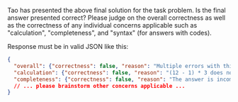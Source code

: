 Tao has presented the above final solution for the task problem. Is the final answer presented correct? Please judge 
on the overall correctness as well as the correctness of any individual concerns applicable such as "calculation", 
"completeness", and "syntax" (for answers with codes).

Response must be in valid JSON like this:

```json
{
  "overall": {"correctness": false, "reason": "Multiple errors with this answer."},
  "calculation": {"correctness": false, "reason": "(12 - 1) * 3 does not equal to 22."},
  "completeness": {"correctness": false, "reason": "The answer is incomplete."},
  // ... please brainstorm other concerns applicable ...
}
```
